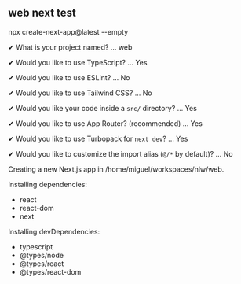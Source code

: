 ## web next test

npx create-next-app@latest --empty

✔ What is your project named? … web

✔ Would you like to use TypeScript? … Yes

✔ Would you like to use ESLint? … No 

✔ Would you like to use Tailwind CSS? … No 

✔ Would you like your code inside a `src/` directory? … Yes

✔ Would you like to use App Router? (recommended) …  Yes

✔ Would you like to use Turbopack for `next dev`? …  Yes

✔ Would you like to customize the import alias (`@/*` by default)? … No 

Creating a new Next.js app in /home/miguel/workspaces/nlw/web.

Installing dependencies:

- react
- react-dom
- next

Installing devDependencies:

- typescript
- @types/node
- @types/react
- @types/react-dom



